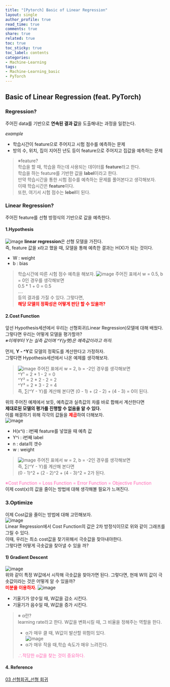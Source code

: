 ```yaml
---
title: "[Pytorch] Basic of Linear Regression"
layout: single
author_profile: true
read_time: true
comments: true
share: true
related: true
toc: true
toc_sticky: true
toc_label: contents
categories:
- Machine-Learning
tags:
- Machine-Learning_basic
- PyTorch
---
```


## Basic of Linear Regression (feat. PyTorch)   


### Regression?
주어진 data를 기반으로 **연속된 결과 값**을 도출해내는 과정을 일컫는다.

*example*    
- 학습시간이 feature으로 주어지고 시험 점수를 예측하는 문제
- 방의 수, 위치, 집이 지어진 년도 등이 feature으로 주어지고 집값을 예측하는 문제

>※feature?    
>학습을 할 때, 학습을 하는데 사용되는 데이터를 **feature**라고 한다.   
>학습을 하는 feature를 기반한 값을 **label**이라고 한다.   
>만약 학습시간을 통한 시험 점수를 예측하는 문제를 풀어본다고 생각해보자.   
>이때 학습시간은 **feature**이다.   
>또한, 여기서 시험 점수는 **lebel**이 된다.


### Linear Regression?
주어진 feature를 선형 방정식의 기반으로 값을 예측한다.

#### 1.Hypothesis
![image](https://user-images.githubusercontent.com/68745983/104453378-aa6cde80-55e7-11eb-893c-d0422558cc32.png)
**linear regression**은 선형 모델을 가진다.  
즉, feature 값을 x라고 했을 때, 모델을 통해 예측한 결과는 H(X)가 되는 것이다.   

* W : weight   
* b : bias  

 >학습시간에 따른 시험 점수 예측을 해보자.
 > ![image](https://user-images.githubusercontent.com/68745983/104598935-80d0b780-56ba-11eb-8c16-285c512e018a.png)
> 주어진 표에서 w = 0.5, b = 0인 경우를 생각해보면   
> 0.5 \* 1 + 0 = 0.5  
> ....   
> 등의 결과를 가질 수 있다. 그렇다면,   
>  <span style="color:red">**해당 모델의 정확성은 어떻게 판단 할 수 있을까?**</span>

#### 2.Cost Function
앞선 Hypothesis세션에서 우리는 선형회귀(Linear Regression)모델에 대해 배웠다.   
그렇다면 우리는 어떻게 모델을 평가할까?  
*※이제부터 Y는 실측 값이며 ^Y(y햇)은 예측값이라고 하자.*   

먼저, **Y - ^Y**로 모델의 정확도를 계산한다고 가정하자.    
그렇다면 Hypothesis세션에서 나온 예제를 생각해보자.
> ![image](https://user-images.githubusercontent.com/68745983/104598935-80d0b780-56ba-11eb-8c16-285c512e018a.png)
> 주어진 표에서 w = 2, b = -2인 경우를 생각해보면   
> ^Y¹ = 2 \* 1 - 2 = 0   
> ^Y² = 2 \* 2 - 2 = 2   
> ^Y³ = 2 \* 3 - 2 = 4   
> 즉, ∑(^Y - Y)를 계산해 본다면  (0 - 1) + (2 - 2) + (4 - 3) = 0이 된다.  

위의 주어진 예제에서 보듯, 예측값과 실측값의 차를 바로 합해서 계산한다면   
**제대로된 모델의 평가를 진행할 수 없음을 알 수 있다.**   
이를 해결하기 위해 각각의 값들을 <span style="color:red">**제곱**</span>하여 더해보자.  
![image](https://user-images.githubusercontent.com/68745983/104591733-73aecb00-56b0-11eb-8b2a-e27faf2fc330.png)
 * H(x^i) : i번째 feature를 넣었을 때 예측 값   
 * Y^i    : i번째 label   
 * n      : data의 갯수   
 * w      : weight   


>![image](https://user-images.githubusercontent.com/68745983/104598935-80d0b780-56ba-11eb-8c16-285c512e018a.png)
> 주어진 표에서 w = 2, b = -2인 경우를 생각해보면   
> 즉, ∑(^Y - Y)를 계산해 본다면    
>  (0 - 1)^2 + (2 - 2)^2 + (4 - 3)^2 = 2가 된다.  


<span style="color:hotpink">※Cost Function = Loss Function = Error Function = Objective Function</span>   
이제 cost(x)의 값을 줄이는 방법에 대해 생각해볼 필요가 느껴진다.   

### 3.Optimize   
이제 Cost값을 줄이는 방법에 대해 고민해보자.   
![image](https://user-images.githubusercontent.com/68745983/104594529-9fcc4b00-56b4-11eb-88eb-72d0f81e5802.png)   
Linear Regression에서 Cost Function의 값은 2차 방정식이므로 위와 같이 그래프를 그릴 수 있다.   
이때, 우리는 최소 cost값을 찾기위해서 극솟값을 찾아내야한다.   
그렇다면 어떻게 극솟값을 찾아낼 수 있을 까?   
#### 1) Gradient Descent   
![image](https://user-images.githubusercontent.com/68745983/104595755-6268bd00-56b6-11eb-8f1a-bab79c789e16.png)   
위와 같이 특정 W값에서 시작해 극솟값을 찾아가면 된다.
그렇다면, 현재 W의 값이 극솟값이라는 것은 어떻게 알 수 있을까?   
**<span style="color:red">미분을 이용하자.</span>**
![image](https://user-images.githubusercontent.com/68745983/104596921-03a44300-56b8-11eb-95ab-f05680cdfbe8.png)   
* 기울기가 양수일 때, W값을 감소 시킨다.   
* 기울기가 음수일 때, W값을 증가 시킨다.   
>※ α란?   
>learning rate라고 한다. W값을 변화시킬 때, 그 비율을 정해주는 역할을 한다.    
>* α가 매우 클 때, W값이 발산할 위험이 있다.   
>![image](https://user-images.githubusercontent.com/68745983/104597764-1408ed80-56b9-11eb-8026-ca24b00fbe02.png)
>* α가 매우 작을 때,학습 속도가 매우 느려진다.   
>
><span style="color:hotpink">∴적당한 α값을 찾는 것이 중요하다.</span>   



#### 4. Reference   
[03 선형회귀_선형 회귀](https://wikidocs.net/53560)
